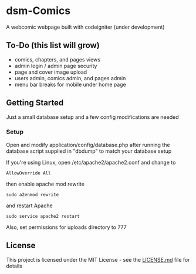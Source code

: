 # dsm-Comics
A webcomic webpage built with codeigniter (under development)

## To-Do (this list will grow)
- comics, chapters, and pages views
- admin login / admin page security
- page and cover image upload
- users admin, comics admin, and pages admin
- menu bar breaks for mobile under home page

## Getting Started
Just a small database setup and a few config modifications are needed

### Setup
Open and modify application/config/database.php after running the database script supplied in "dbdump" to match your database setup

If you're using Linux, open /etc/apache2/apache2.conf and change to
```
AllowOverride All
```

then enable apache mod rewrite
```
sudo a2enmod rewrite
```
and restart Apache
```
sudo service apache2 restart
```

Also, set permissions for uploads directory to 777

## License
This project is licensed under the MIT License - see the [LICENSE.md](LICENSE.md) file for details

